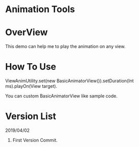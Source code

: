 # Animation Tools


OverView
==============================================================

This demo can help me to play the animation on any view.

How To Use
==============================================================

ViewAnimUtility.set(new BasicAnimatorView()).setDuration(Int ms).playOn(View target).

You can custom BasicAnimatorView like sample code.

Version List
==============================================================
2019/04/02 
1. First Version Commit.
